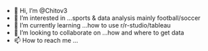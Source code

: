 - 👋 Hi, I’m @Chitov3
- 👀 I’m interested in ...sports & data analysis mainly football/soccer
- 🌱 I’m currently learning ...how to use r/r-studio/tableau
- 💞️ I’m looking to collaborate on ...how and where to get data
- 📫 How to reach me ...

<!---
Chitov3/Chitov3 is a ✨ special ✨ repository because its `README.md` (this file) appears on your GitHub profile.
You can click the Preview link to take a look at your changes.
--->
